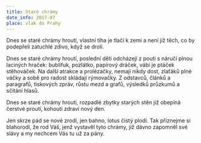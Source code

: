 ```yaml
---
title: Staré chrámy
date_info: 2017-07
place: vlak do Prahy
---
```


Dnes se staré chrámy hroutí,
vlastní tíha je tlačí k zemi
a není již těch, co by podepřeli
zatuchlé zdivo, když se drolí.

Dnes se staré chrámy hroutí,
poslední děti odcházejí z pouti
s náručí plnou laciných hraček:
bublifuk, pozlátko, papírový dráček,
vábí je ptáček stěhováček.
Na další atrakce a prolézačky,
nemají nikdy dost, zlaťáků plné váčky
a sobě pro radost skládají rýmovačky.
Z odstavců, článků a paragrafů,
tiskových zpráv, růstu mezd a grafů,
výsledků průzkumů a sčítání hlasů.

Dnes se staré chrámy hroutí,
rozpadlé zbytky starých stěn
již obepíná čerstvé proutí,
kohouti zdraví nový den.

Jen skrze pád se nové zrodí,
jen bahno, lotus čistý plodí.
Tak přiznejme si blahorodí,
že rod Váš, jenž vystavěl tyto chrámy,
již dávno zapomněl své slávy
a my nechcem Vás tu už za pány.
